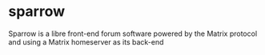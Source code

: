 # sparrow
Sparrow is a libre front-end forum software powered by the Matrix protocol and using a Matrix homeserver as its back-end
